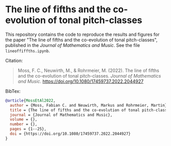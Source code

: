 # The line of fifths and the co-evolution of tonal pitch-classes

This repository contains the code to reproduce the results and figures 
for the paper "The line of fifths and the co-evolution of tonal pitch-classes",
published in the _Journal of Mathematics and Music_. 
See the file `lineoffiffths.ipynb`.

Citation:

> Moss, F. C., Neuwirth, M., & Rohrmeier, M. (2022). The line of fifths and the co-evolution of tonal pitch-classes. _Journal of Mathematics and Music_. https://doi.org/10.1080/17459737.2022.2044927

BibTex:

```bibtex
@article{MossEtAl2022,
  author = {Moss, Fabian C. and Neuwirth, Markus and Rohrmeier, Martin},
  title = {The line of fifths and the co-evolution of tonal pitch-classes},
  journal = {Journal of Mathematics and Music},
  volume = {},
  number = {},
  pages = {1--25},
  doi = {https://doi.org/10.1080/17459737.2022.2044927}
}
```
